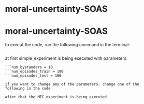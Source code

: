 # moral-uncertainty-SOAS

# moral-uncertainty-SOAS

to execut the code, run the following command in the terminal:

```python experiment.py
```

at first simple_experiment is being executed with parameters:
```credence = 0.1
```num_bystanders = 10
```num_episodes_train = 100
```num_episodes_test = 100

if you want to change any of the parameters, change one of the following in the code 

after that the MEC experiment is being executed 

